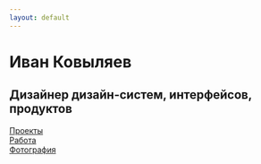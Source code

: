 ```yaml
---
layout: default
---
```

<div class='container-fluid'>
    <div class='row'>
        <div class='col-md-8 col-12'>
            <h1 class='main-color'>Иван Ковыляев</h1>
            <h2 class='h1'>Дизайнер дизайн-систем, интерфейсов, продуктов</h2>
        </div>
        <div class='col-md-4 col-12'>
            <a href='{{site.url}}/projects'>Проекты</a><br>
            <a href='{{site.url}}/work'>Работа</a><br>
            <a href='{{site.url}}/photo'>Фотография</a>
        </div>
    </div>
    
</div>
